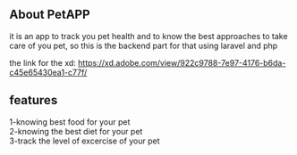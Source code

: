 
## About PetAPP

it is an app to track you pet health and to know the best approaches to take care of you pet,
so this is the backend part for that using laravel and php 

the link for the xd: https://xd.adobe.com/view/922c9788-7e97-4176-b6da-c45e65430ea1-c77f/



## features
1-knowing best food for your pet\
2-knowing the best diet for your pet\
3-track the level of excercise of your pet


